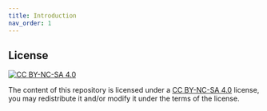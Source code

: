```yaml
---
title: Introduction
nav_order: 1
---
```


## License

[![CC BY-NC-SA 4.0](https://i.creativecommons.org/l/by-nc-sa/4.0/88x31.png)](http://creativecommons.org/licenses/by-nc-sa/4.0/)

The content of this repository is licensed under a [CC BY-NC-SA 4.0](https://github.com/n4zim/chains.place/blob/main/LICENSE) license, you may redistribute it and/or modify it under the terms of the license.
